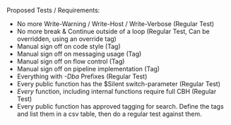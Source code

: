 Proposed Tests / Requirements:
 - No more Write-Warning / Write-Host / Write-Verbose (Regular Test)
 - No more break & Continue outside of a loop (Regular Test, Can be overridden, using an override tag)
 - Manual sign off on code style (Tag)
 - Manual sign off on messaging usage (Tag)
 - Manual sign off on flow control (Tag)
 - Manual sign off on pipeline implementation (Tag)
 - Everything with *-Dba* Prefixes (Regular Test)
 - Every public function has the $Silent switch-parameter (Regular Test)
 - _Every_ function, including internal functions require full CBH (Regular Test)
 - Every public function has approved tagging for search. Define the tags and list them in a csv table, then do a regular test against them. 